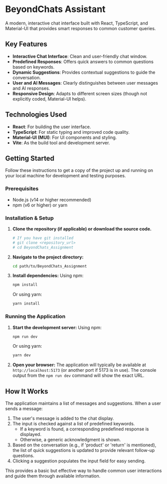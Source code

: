 # BeyondChats Assistant

A modern, interactive chat interface built with React, TypeScript, and Material-UI that provides smart responses to common customer queries.

## Key Features

- **Interactive Chat Interface**: Clean and user-friendly chat window.
- **Predefined Responses**: Offers quick answers to common questions based on keywords.
- **Dynamic Suggestions**: Provides contextual suggestions to guide the conversation.
- **User and AI Messages**: Clearly distinguishes between user messages and AI responses.
- **Responsive Design**: Adapts to different screen sizes (though not explicitly coded, Material-UI helps).

## Technologies Used

- **React**: For building the user interface.
- **TypeScript**: For static typing and improved code quality.
- **Material-UI (MUI)**: For UI components and styling.
- **Vite**: As the build tool and development server.

## Getting Started

Follow these instructions to get a copy of the project up and running on your local machine for development and testing purposes.

### Prerequisites

- Node.js (v14 or higher recommended)
- npm (v6 or higher) or yarn

### Installation & Setup

1. **Clone the repository (if applicable) or download the source code.**
   ```bash
   # If you have git installed
   # git clone <repository_url>
   # cd BeyondChats_Assignment
   ```

2. **Navigate to the project directory:**
   ```bash
   cd path/to/BeyondChats_Assignment
   ```

3. **Install dependencies:**
   Using npm:
   ```bash
   npm install
   ```
   Or using yarn:
   ```bash
   yarn install
   ```

### Running the Application

1. **Start the development server:**
   Using npm:
   ```bash
   npm run dev
   ```
   Or using yarn:
   ```bash
   yarn dev
   ```

2. **Open your browser:**
   The application will typically be available at `http://localhost:5173` (or another port if 5173 is in use). The console output from the `npm run dev` command will show the exact URL.

## How It Works

The application maintains a list of messages and suggestions. When a user sends a message:
1. The user's message is added to the chat display.
2. The input is checked against a list of predefined keywords.
   - If a keyword is found, a corresponding predefined response is displayed.
   - Otherwise, a generic acknowledgment is shown.
3. Based on the conversation (e.g., if 'product' or 'return' is mentioned), the list of quick suggestions is updated to provide relevant follow-up questions.
4. Clicking a suggestion populates the input field for easy sending.

This provides a basic but effective way to handle common user interactions and guide them through available information.